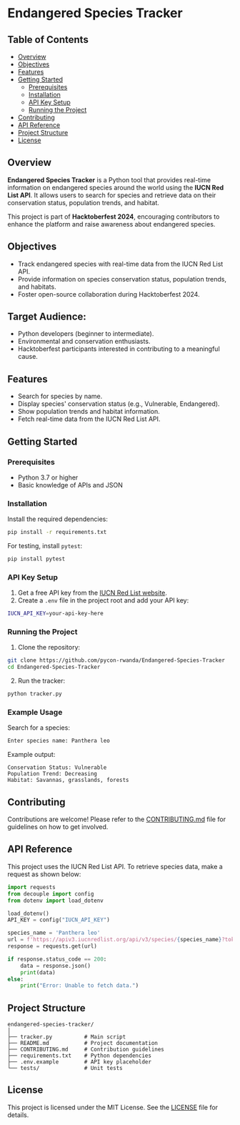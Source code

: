 # Endangered Species Tracker

## Table of Contents
- [Overview](#overview)
- [Objectives](#objectives)
- [Features](#features)
- [Getting Started](#getting-started)
  - [Prerequisites](#prerequisites)
  - [Installation](#installation)
  - [API Key Setup](#api-key-setup)
  - [Running the Project](#running-the-project)
- [Contributing](#contributing)
- [API Reference](#api-reference)
- [Project Structure](#project-structure)
- [License](#license)

## Overview
**Endangered Species Tracker** is a Python tool that provides real-time information on endangered species around the world using the **IUCN Red List API**. It allows users to search for species and retrieve data on their conservation status, population trends, and habitat.

This project is part of **Hacktoberfest 2024**, encouraging contributors to enhance the platform and raise awareness about endangered species.

## Objectives
- Track endangered species with real-time data from the IUCN Red List API.
- Provide information on species conservation status, population trends, and habitats.
- Foster open-source collaboration during Hacktoberfest 2024.

## Target Audience:
- Python developers (beginner to intermediate).
- Environmental and conservation enthusiasts.
- Hacktoberfest participants interested in contributing to a meaningful cause.

## Features
- Search for species by name.
- Display species' conservation status (e.g., Vulnerable, Endangered).
- Show population trends and habitat information.
- Fetch real-time data from the IUCN Red List API.

## Getting Started

### Prerequisites
- Python 3.7 or higher
- Basic knowledge of APIs and JSON

### Installation
Install the required dependencies:

```bash
pip install -r requirements.txt
```

For testing, install `pytest`:

```bash
pip install pytest
```

### API Key Setup
1. Get a free API key from the [IUCN Red List website](https://apiv3.iucnredlist.org/).
2. Create a `.env` file in the project root and add your API key:

```bash
IUCN_API_KEY=your-api-key-here
```

### Running the Project
1. Clone the repository:

```bash
git clone https://github.com/pycon-rwanda/Endangered-Species-Tracker
cd Endangered-Species-Tracker
```

2. Run the tracker:

```bash
python tracker.py
```

### Example Usage
Search for a species:

```bash
Enter species name: Panthera leo
```

Example output:

```
Conservation Status: Vulnerable
Population Trend: Decreasing
Habitat: Savannas, grasslands, forests
```

## Contributing
Contributions are welcome! Please refer to the [CONTRIBUTING.md](https://github.com/pycon-rwanda/Endangered-Species-Tracker/blob/main/CONTRIBUTING.md) file for guidelines on how to get involved.

## API Reference
This project uses the IUCN Red List API. To retrieve species data, make a request as shown below:

```python
import requests
from decouple import config
from dotenv import load_dotenv

load_dotenv()
API_KEY = config("IUCN_API_KEY")

species_name = 'Panthera leo'
url = f'https://apiv3.iucnredlist.org/api/v3/species/{species_name}?token={API_KEY}'
response = requests.get(url)

if response.status_code == 200:
    data = response.json()
    print(data)
else:
    print("Error: Unable to fetch data.")
```

## Project Structure
```
endangered-species-tracker/
│
├── tracker.py          # Main script
├── README.md           # Project documentation
├── CONTRIBUTING.md     # Contribution guidelines
├── requirements.txt    # Python dependencies
├── .env.example        # API key placeholder
└── tests/              # Unit tests
```

## License
This project is licensed under the MIT License. See the [LICENSE](https://github.com/pycon-rwanda/Endangered-Species-Tracker/blob/main/LICENSE) file for details.